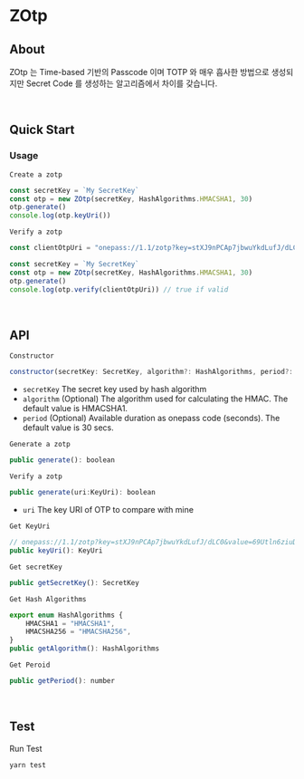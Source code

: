 # ZOtp

## About

ZOtp 는 Time-based 기반의 Passcode 이며 TOTP 와 매우 흡사한 방법으로 생성되지만 Secret Code 를 생성하는 알고리즘에서 차이를 갖습니다.

<br>

## Quick Start

### Usage

`Create a zotp`

```jsx
const secretKey = `My SecretKey`
const otp = new ZOtp(secretKey, HashAlgorithms.HMACSHA1, 30)
otp.generate()
console.log(otp.keyUri())
```

`Verify a zotp`

```jsx
const clientOtpUri = "onepass://1.1/zotp?key=stXJ9nPCAp7jbwuYkdLufJ/dLC0&value=69Utln6ziuDI8kUjjT9Z2nZBGV8"

const secretKey = `My SecretKey`
const otp = new ZOtp(secretKey, HashAlgorithms.HMACSHA1, 30)
otp.generate()
console.log(otp.verify(clientOtpUri)) // true if valid
```

<br>

## API

`Constructor`

```jsx
constructor(secretKey: SecretKey, algorithm?: HashAlgorithms, period?: number)
```

-   `secretKey` The secret key used by hash algorithm
-   `algorithm` (Optional) The algorithm used for calculating the HMAC. The default value is HMACSHA1.
-   `period` (Optional) Available duration as onepass code (seconds). The default value is 30 secs.

`Generate a zotp`

```jsx
public generate(): boolean
```

`Verify a zotp`

```jsx
public generate(uri:KeyUri): boolean
```

-   `uri` The key URI of OTP to compare with mine

`Get KeyUri`

```jsx
// onepass://1.1/zotp?key=stXJ9nPCAp7jbwuYkdLufJ/dLC0&value=69Utln6ziuDI8kUjjT9Z2nZBGV8
public keyUri(): KeyUri
```

`Get secretKey`

```jsx
public getSecretKey(): SecretKey
```

`Get Hash Algorithms`

```jsx
export enum HashAlgorithms {
	HMACSHA1 = "HMACSHA1",
	HMACSHA256 = "HMACSHA256",
}
public getAlgorithm(): HashAlgorithms
```

`Get Peroid`

```jsx
public getPeriod(): number
```

<br>

## Test

Run Test

```
yarn test
```
